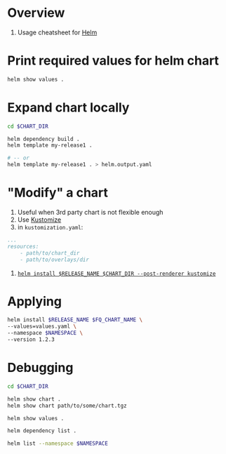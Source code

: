# Overview
1. Usage cheatsheet for [Helm](https://helm.sh/)


# Print required values for helm chart
```bash
helm show values .
```


# Expand chart locally
```bash  
cd $CHART_DIR

helm dependency build .
helm template my-release1 .

# -- or 
helm template my-release1 . > helm.output.yaml
```


# "Modify" a chart
1. Useful when 3rd party chart is not flexible enough
1. Use [Kustomize](TODO)
1. in `kustomization.yaml`:
```yaml
...
resources:
    - path/to/chart_dir
    - path/to/overlays/dir 
```
1. [`helm install $RELEASE_NAME $CHART_DIR --post-renderer kustomize`](https://helm.sh/docs/topics/advanced/#usage) 


# Applying
```bash
helm install $RELEASE_NAME $FQ_CHART_NAME \
--values=values.yaml \
--namespace $NAMESPACE \
--version 1.2.3
```


# Debugging
```bash
cd $CHART_DIR

helm show chart .
helm show chart path/to/some/chart.tgz

helm show values .

helm dependency list .

helm list --namespace $NAMESPACE
```
